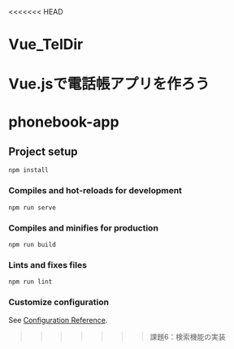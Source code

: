 <<<<<<< HEAD
# Vue_TelDir
Vue.jsで電話帳アプリを作ろう
=======
# phonebook-app

## Project setup
```
npm install
```

### Compiles and hot-reloads for development
```
npm run serve
```

### Compiles and minifies for production
```
npm run build
```

### Lints and fixes files
```
npm run lint
```

### Customize configuration
See [Configuration Reference](https://cli.vuejs.org/config/).
>>>>>>> 課題6：検索機能の実装
